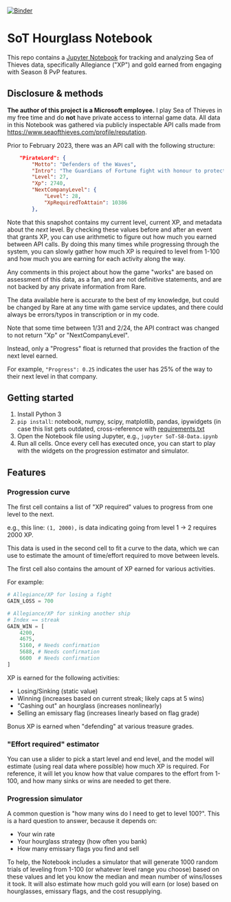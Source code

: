 [![Binder](https://mybinder.org/badge_logo.svg)](https://mybinder.org/v2/gh/sfuqua/sot-hourglass-data/main?labpath=SoT-S8-Data.ipynb)

# SoT Hourglass Notebook
This repo contains a [Jupyter Notebook](https://jupyter.org/) for tracking and analyzing Sea of Thieves data, specifically Allegiance ("XP") and gold earned from engaging with Season 8 PvP features.

## Disclosure & methods

**The author of this project is a Microsoft employee.** I play Sea of Thieves in my free time and do **not** have private access to internal game data. All data in this Notebook was gathered via publicly inspectable API calls made from https://www.seaofthieves.com/profile/reputation.

Prior to February 2023, there was an API call with the following structure:

```json
    "PirateLord": {
        "Motto": "Defenders of the Waves",
        "Intro": "The Guardians of Fortune fight with honour to protect the Sea of Thieves and all that threatens the pirate's life",
        "Level": 27,
        "Xp": 2740,
        "NextCompanyLevel": {
            "Level": 28,
            "XpRequiredToAttain": 10386
        },
```

Note that this snapshot contains my current level, current XP, and metadata about the *next* level. By checking these values before and after an event that grants XP, you can use arithmetic to figure out how much you earned between API calls. By doing this many times while progressing through the system, you can slowly gather how much XP is required to level from 1-100 and how much you are earning for each activity along the way.

Any comments in this project about how the game "works" are based on assessment of this data, as a fan, and are not definitive statements, and are not backed by any private information from Rare.

The data available here is accurate to the best of my knowledge, but could be changed by Rare at any time with game service updates, and there could always be errors/typos in transcription or in my code.

Note that some time between 1/31 and 2/24, the API contract was changed to not return "Xp" or "NextCompanyLevel".

Instead, only a "Progress" float is returned that provides the fraction of the next level earned.

For example, `"Progress": 0.25` indicates the user has 25% of the way to their next level in that company.

## Getting started

1. Install Python 3
2. `pip install`: notebook, numpy, scipy, matplotlib, pandas, ipywidgets (in case this list gets outdated, cross-reference with [requirements.txt](requirements.txt)
3. Open the Notebook file using Jupyter, e.g., `jupyter SoT-S8-Data.ipynb`
4. Run all cells. Once every cell has executed once, you can start to play with the widgets on the progression estimator and simulator.

## Features

### Progression curve
The first cell contains a list of "XP required" values to progress from one level to the next.

e.g., this line: `(1, 2000),` is data indicating going from level 1 -> 2 requires 2000 XP.

This data is used in the second cell to fit a curve to the data, which we can use to estimate the amount of time/effort required to move between levels.

The first cell also contains the amount of XP earned for various activities. 

For example:

```python
# Allegiance/XP for losing a fight
GAIN_LOSS = 700

# Allegiance/XP for sinking another ship
# Index == streak
GAIN_WIN = [
    4200,
    4675,
    5160, # Needs confirmation
    5688, # Needs confirmation
    6600  # Needs confirmation
]
```

XP is earned for the following activities:

* Losing/Sinking (static value)
* Winning (increases based on current streak; likely caps at 5 wins)
* "Cashing out" an hourglass (increases nonlinearly)
* Selling an emissary flag (increases linearly based on flag grade)

Bonus XP is earned when "defending" at various treasure grades.

### "Effort required" estimator

You can use a slider to pick a start level and end level, and the model will estimate (using real data where possible) how much XP is required. For reference, it will let you know how that value compares to the effort from 1-100, and how many sinks or wins are needed to get there.

### Progression simulator

A common question is "how many wins do I need to get to level 100?". This is a hard question to answer, because it depends on:

* Your win rate
* Your hourglass strategy (how often you bank)
* How many emissary flags you find and sell

To help, the Notebook includes a simulator that will generate 1000 random trials of leveling from 1-100 (or whatever level range you choose) based on these values and let you know the median and mean number of wins/losses it took. It will also estimate how much gold you will earn (or lose) based on hourglasses, emissary flags, and the cost resupplying.
